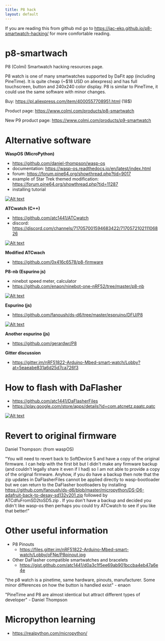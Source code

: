 ```yaml
---
title: P8 hack
layout: default
---
```

If you are reading this from github md go to <https://jac-eko.github.io/p8-smartwatch-hacking/> for more comfortable reading. 

# p8-smartwach
P8 (Colmi) Smartwatch hacking resources page.

P8 watch is one of many smartwatches supported by DaFit app (including PineTime). It is quite cheap (~$18 USD on aliexpress) and has full touchscreen, button and 240x240 color display.
P8 is similar to PineTime, it could use the same software with minor changes.



Buy: <https://pl.aliexpress.com/item/4000557708951.html> (18$)

Product page: <https://www.colmi.com/products/p8-smartwatch>

New P9 product page: <https://www.colmi.com/products/p9-smartwatch>

# Alternative software
**WaspOS (MicroPython)**
  - <https://github.com/daniel-thompson/wasp-os>
  - documentation: <https://wasp-os.readthedocs.io/en/latest/index.html>
  - forum: <https://forum.pine64.org/showthread.php?tid=9017>
  - example of Star Trek themed modification: <https://forum.pine64.org/showthread.php?tid=11287>
  - installing tutorial

[![Alt text](https://img.youtube.com/vi/VJoDtMy-4pk/0.jpg)](https://www.youtube.com/watch?v=VJoDtMy-4pk)

**ATCwatch (C++)**
  - <https://github.com/atc1441/ATCwatch>
  - discord: <https://discord.com/channels/717057001594683422/717057210211106826>

[![Alt text](https://img.youtube.com/vi/rRqulnz1nJM/0.jpg)](https://www.youtube.com/watch?v=rRqulnz1nJM)

**Modified ATCwach**
  - <https://github.com/0x416c6578/p8-firmware>

**P8-nb (Espurino js)**
  - ninebot speed meter, calculator
  - <https://github.com/enaon/ninebot-one-nRF52/tree/master/p8-nb>

[![Alt text](https://img.youtube.com/vi/4hs8I65Fz5g/0.jpg)](https://www.youtube.com/watch?v=4hs8I65Fz5g)

**Espurino (js)**
  - <https://github.com/fanoush/ds-d6/tree/master/espruino/DFU/P8>
 
 [![Alt text](https://img.youtube.com/vi/PgB1PQA5_OQ/0.jpg)](https://www.youtube.com/watch?v=PgB1PQA5_OQ)

**Another espurino (js)**
  - <https://github.com/gerardwr/P8>



  
**Gitter discussion**
  - <https://gitter.im/nRF51822-Arduino-Mbed-smart-watch/Lobby?at=5eaeabe831a6d25d7ca726f3>
  
# How to flash with DaFlasher
- <https://github.com/atc1441/DaFlasherFiles>
- <https://play.google.com/store/apps/details?id=com.atcnetz.paatc.patc>

[![Alt text](https://img.youtube.com/vi/gUVEz-pxhgg/0.jpg)](https://www.youtube.com/watch?v=gUVEz-pxhgg)



# Revert to original firmware
Daniel Thompson: (from waspOS)

"You will need to revert back to SoftDevice 5 and have a copy of the original firmware. I can help with the first bit but I didn't make any firmware backup (and couldn't legally share it even if I had) so I am not able to provide a copy of the original firmware. Anyhow, if you do have a backup then note that the zip updates in DaFlasherFiles cannot be applied directly to wasp-bootloader but we can return to the DaFlasher bootloaders by installing <https://github.com/fanoush/ds-d6/blob/master/micropython/DS-D6-adafruit-back-to-desay-sd132v201.zip> followed by ATCdfuFromSD2toSD5.zip . If you don't have a backup and decided you didn't like wasp-os then perhaps you could try ATCwatch to see if you like that better!"

# Other useful information
- P8 Pinouts
  - <https://files.gitter.im/nRF51822-Arduino-Mbed-smart-watch/Lobby/oFNe/P8pinout.jpg>
- Other DaFlasher compatible smartwatches and bracelets
  - <https://gist.github.com/atc1441/d0a3c1f5ee69ab901bccba4eb47a6e4e>

"the p8 watch is a pinetime, same hardware, pinouts, manufacturer. Some minor differences on how the button is handled exist" - enaon

"PineTime and P8 are almost identical but attract different types of developer" - Daniel Thompson

# Micropython learning
- <https://realpython.com/micropython/>
